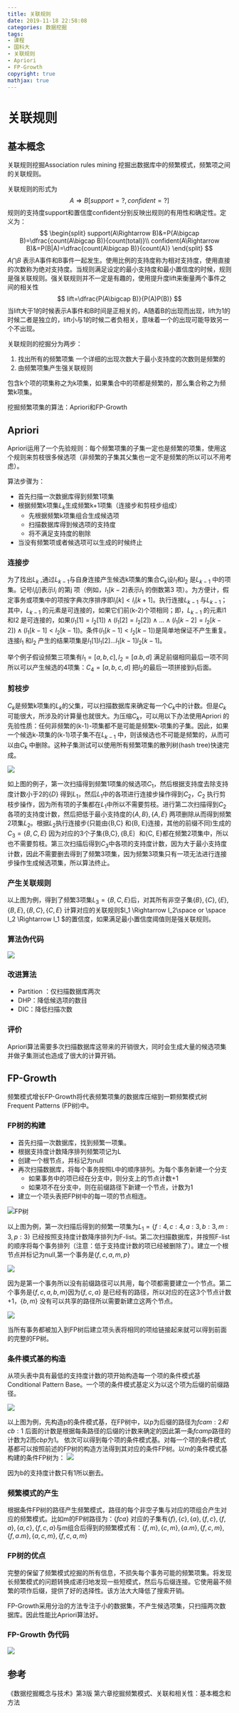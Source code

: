 ```yaml
---
title: 关联规则
date: 2019-11-18 22:58:08
categories: 数据挖掘
tags:
- 课程
- 国科大
- 关联规则
- Apriori
- FP-Growth
copyright: true
mathjax: true
---
```


# 关联规则

## 基本概念

关联规则挖掘Association rules mining 挖掘出数据库中的频繁模式，频繁项之间的关联规则。

<!--more-->

关联规则的形式为
$$
A\Rightarrow B[support=?, confident=?]
$$
规则的支持度support和置信度confident分别反映出规则的有用性和确定性。定义为：
$$
\begin{split}
support(A\Rightarrow B)&=P(A\bigcap B)=\dfrac{count(A\bigcap B)}{count(total)}\\
confident(A\Rightarrow B)&=P(B|A)=\dfrac{count(A\bigcap B)}{count(A)}
\end{split}
$$
$A\bigcap B$ 表示A事件和B事件一起发生。使用比例的支持度称为相对支持度，使用直接的次数称为绝对支持度。当规则满足设定的最小支持度和最小置信度的时候，规则是强关联规则。强关联规则并不一定是有趣的，使用提升度lift来衡量两个事件之间的相关性
$$
lift=\dfrac{P(A\bigcap B)}{P(A)P(B)}
$$
当lift大于1的时候表示A事件和B时间是正相关的，A随着B的出现而出现，lift为1的时候二者是独立的，lift小与1的时候二者负相关，意味着一个的出现可能导致另一个不出现。

关联规则的挖掘分为两步：

1. 找出所有的频繁项集 一个详细的出现次数大于最小支持度的次数则是频繁的
2. 由频繁项集产生强关联规则

包含k个项的项集称之为k项集，如果集合中的项都是频繁的，那么集合称之为频繁k项集。

挖掘频繁项集的算法：Apriori和FP-Growth

## Apriori

Apriori运用了一个先验规则：每个频繁项集的子集一定也是频繁的项集，使用这个规则来剪枝很多候选项（非频繁的子集其父集也一定不是频繁的所以可以不用考虑）。

算法步骤为：

- 首先扫描一次数据库得到频繁1项集
- 根据频繁k项集$L_k$生成频繁k+1项集（连接步和剪枝步组成）
  - 先根据频繁k项集组合生成候选项
  - 扫描数据库得到候选项的支持度
  - 将不满足支持度的剔除
- 当没有频繁项或者候选项可以生成的时候终止

### 连接步

为了找出$L_k$ ,通过$L_{k-1}$与自身连接产生候选k项集的集合$C_k$设$l_1$和$l_2$ 是$L_{k - 1}$ 中的项集。记号$l_i[j]$表示$l_i$ 的第j 项（例如，$l_1[k-2]$表示$l_1$ 的倒数第3 项）。为方便计，假定事务或项集中的项按字典次序排序即$l_i[k]<l_i[k+1]$。执行连接$L_{k - 1}$ 与$L_{k - 1}$；其中，$L_{k - 1}$ 的元素是可连接的，如果它们前(k-2)个项相同；即，$L_{k - 1}$ 的元素l1 和l2 是可连接的，如果$(l_1 [1] = l_2 [1]) ∧ (l_1 [2]= l_2 [2]) ∧ ... ∧ (l_1 [k-2] = l_2 [k-2]) ∧ (l_1 [k-1] < l_2 [k-1])$。条件$(l_1 [k-1] < l_2 [k-1])$是简单地保证不产生重复。连接$l_1$ 和$l_2$ 产生的结果项集是$l_1 [1] l_1 [2]... l_1 [k-1] l_2 [k-1]$。

举个例子假设频繁三项集有$l_1=[a,b,c], l_2=[a.b,d]$ 满足前缀相同最后一项不同所以可以产生候选的4项集：$C_4=[a,b,c,d]$ 把$l_2$的最后一项拼接到$l_1$后面。

### 剪枝步

$C_k$是频繁k项集的$L_k$的父集，可以扫描数据库来确定每一个$C_k$中的计数。但是$C_k$可能很大，所涉及的计算量也就很大。为压缩$C_k$，可以用以下办法使用Apriori 的先验性质：任何非频繁的(k-1)-项集都不是可能是频繁k-项集的子集。因此，如果一个候选k-项集的(k-1)项子集不在$L_{k - 1}$ 中，则该候选也不可能是频繁的，从而可以由$C_k$ 中删除。这种子集测试可以使用所有频繁项集的散列树(hash tree)快速完成。

![](https://res.cloudinary.com/bravey/image/upload/v1574157675/blog/Data%20Mining/Apriori_example.jpg)

如上图的例子，第一次扫描得到频繁1项集的候选项$C_1$，然后根据支持度去除支持度计数小于2的$\{D\}$ 得到$L_1$，然后$L_1$中的各项进行连接步操作得到$C_2$，$C_2$ 执行剪枝步操作，因为所有项的子集都在$L_1$中所以不需要剪枝。进行第二次扫描得到$C_2$各项的支持度计数，然后把低于最小支持度的$\{A,B\},\{A,E\}$ 两项删除从而得到频繁2项集$L_2$。根据$L_2$执行连接步(只能由{B,C} 和{B, E}连接，其他的前缀不同)生成的$C_3=\{B,C,E\}$ 因为对应的3个子集{B,C},｛B,E｝和{C, E}都在频繁2项集中，所以也不需要剪枝。第三次扫描后得到$C_3$中各项的支持度计数，因为大于最小支持度计数，因此不需要删去得到了频繁3项集，因为频繁3项集只有一项无法进行连接步操作生成候选项集，所以算法终止。

### 产生关联规则

以上图为例，得到了频繁3项集$L_3={\{B,C,E\}}$后，对其所有非空子集$\{B\},\{C\},\{E\},\{B,E\},\{B,C\},\{C,E\}$ 计算对应的关联规则$l_1 \Rightarrow l_2\space or \space l_2 \Rightarrow l_1 $的置信度，如果满足最小置信度阈值则是强关联规则。

### 算法伪代码

![](https://res.cloudinary.com/bravey/image/upload/v1574157676/blog/Data%20Mining/Apriori_code.jpg)

### 改进算法

- Partition ：仅扫描数据库两次
- DHP：降低候选项的数目
- DIC：降低扫描次数

### 评价

Apriori算法需要多次扫描数据库这带来的开销很大，同时会生成大量的候选项集并做子集测试也造成了很大的计算开销。

## FP-Growth

频繁模式增长FP-Growth将代表频繁项集的数据库压缩到一颗频繁模式树Frequent Patterns (FP树)中。

### FP树的构建

- 首先扫描一次数据库，找到频繁一项集。
- 根据支持度计数降序排列频繁项记为L
- 创建一个根节点，并标记为null
- 再次扫描数据库，将每个事务按照L中的顺序排列。为每个事务新建一个分支
  - 如果事务中的项已经在分支中，则分支上的节点计数+1
  - 如果项不在分支中，则在前缀路径下新建一个节点，计数为1
- 建立一个项头表把FP树中的每一项的节点相连。

![FP树](https://res.cloudinary.com/bravey/image/upload/v1574157675/blog/Data%20Mining/FP_tree_construct.jpg)

以上图为例，第一次扫描后得到的频繁一项集为$L_1=\{f:4,c:4,a:3,b:3,m:3,p:3\}$ 已经按照支持度计数降序排列为F-list。第二次扫描数据库，并按照F-list的顺序将每个事务排列（注意：低于支持度计数的项已经被删除了）。建立一个根节点并标记为null,第一个事务是$\{f,c,a,m,p\}$

![](https://res.cloudinary.com/bravey/image/upload/v1574157675/blog/Data%20Mining/fp_tree_1.jpg)

因为是第一个事务所以没有前缀路径可以共用，每个项都需要建立一个节点。第二个事务是$\{f,c,a,b,m\}$因为$\{f,c,a\}$ 是已经有的路径，所以对应的在这3个节点计数+1，$\{b,m\}$ 没有可以共享的路径所以需要新建立这两个节点。

![](https://res.cloudinary.com/bravey/image/upload/v1574157674/blog/Data%20Mining/fp_tree_2.jpg)

当所有事务都被加入到FP树后建立项头表将相同的项给链接起来就可以得到前面的完整的FP树。

### 条件模式基的构造

从项头表中具有最低的支持度计数的项开始构造每一个项的条件模式基Conditional Pattern Base。一个项的条件模式基定义为以这个项为后缀的前缀路径。

![](https://res.cloudinary.com/bravey/image/upload/v1574157675/blog/Data%20Mining/conditional_patter_base.jpg)

以上图为例，先构造p的条件模式基，在FP树中，以p为后缀的路径为$fcam:2 和cb:1$ 后面的计数是根据每条路径的后缀的计数来确定的因此第一条$fcamp$路径的计数为2而$cbp$为1。 依次可以得到每个项的条件模式基。对每一个项的条件模式基都可以按照前述的FP树的构造方法得到其对应的条件FP树。以m的条件模式基构建的条件FP树为：
![](https://res.cloudinary.com/bravey/image/upload/v1574157675/blog/Data%20Mining/m_conditional_fptree.jpg)



因为b的支持度计数只有1所以删去。

### 频繁模式的产生

根据条件FP树的路径产生频繁模式，路径的每个非空子集与对应的项组合产生对应的频繁模式。比如m的FP树路径为：$\{fca\}$ 对应的子集有$\{f\},\{c\},\{a\}, \{f,c\},\{f,a\},\{a,c\},\{f,c,a\}$与m组合后得到的频繁模式有：$\{f,m\},\{c,m\},\{a.m\}, \{f,c,m\},\{f,a.m\},\{a,c,m\},\{f,c,a,m\}$

### FP树的优点

完整的保留了频繁模式挖掘的所有信息，不损失每个事务可能的频繁项集。将发现长频繁模式的问题转换成递归地发现一些短模式，然后与后缀连接。它使用最不频繁的项作后缀，提供了好的选择性。该方法大大降低了搜索开销。

FP-Growth采用分治的方法专注于小的数据集，不产生候选项集，只扫描两次数据库。因此性能比Apriori算法好。

### FP-Growth 伪代码

![](https://res.cloudinary.com/bravey/image/upload/v1574157675/blog/Data%20Mining/FP-Growth_code.jpg)

## 参考

《数据挖掘概念与技术》第3版 第六章挖掘频繁模式、关联和相关性：基本概念和方法